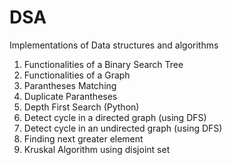 # DSA
Implementations of Data structures and algorithms
1. Functionalities of a Binary Search Tree
2. Functionalities of a Graph
3. Parantheses Matching
4. Duplicate Parantheses
5. Depth First Search (Python)
6. Detect cycle in a directed graph (using DFS)
7. Detect cycle in an undirected graph (using DFS)
8. Finding next greater element
9. Kruskal Algorithm using disjoint set

